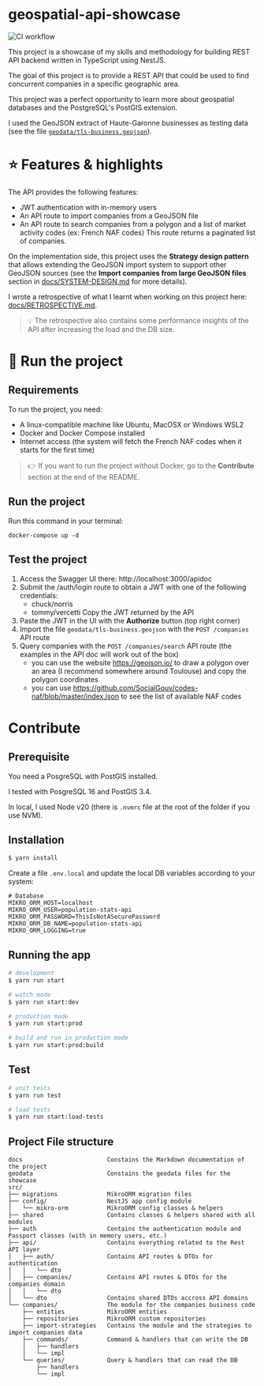 geospatial-api-showcase
=========================
![CI workflow](https://github.com/SylvainMarty/geospatial-api-showcase/actions/workflows/ci.yml/badge.svg)

This project is a showcase of my skills and methodology for building REST API backend written in TypeScript using NestJS.

The goal of this project is to provide a REST API that could be used to find concurrent companies in a specific geographic area.

This project was a perfect opportunity to learn more about geospatial databases and the PostgreSQL's PostGIS extension.

I used the GeoJSON extract of Haute-Garonne businesses as testing data (see the file [`geodata/tls-business.geojson`](geodata/tls-business.geojson)).

# ⭐ Features & highlights
The API provides the following features:
 - JWT authentication with in-memory users
 - An API route to import companies from a GeoJSON file
 - An API route to search companies from a polygon and a list of market activity codes (ex: French NAF codes)
   This route returns a paginated list of companies. 

On the implementation side, this project uses the **Strategy design pattern** that allows extending the GeoJSON import system to support other GeoJSON sources (see the **Import companies from large GeoJSON files** section in [docs/SYSTEM-DESIGN.md](docs/SYSTEM-DESIGN.md) for more details).

I wrote a retrospective of what I learnt when working on this project here: [docs/RETROSPECTIVE.md](docs/RETROSPECTIVE.md).

> 💡 The retrospective also contains some performance insights of the API after increasing the load and the DB size.

# 🚀 Run the project
## Requirements
To run the project, you need:
 - A linux-compatible machine like Ubuntu, MacOSX or Windows WSL2
 - Docker and Docker Compose installed
 - Internet access (the system will fetch the French NAF codes when it starts for the first time)

> 👉 If you want to run the project without Docker, go to the **Contribute** section at the end of the README.

## Run the project
Run this command in your terminal:
```
docker-compose up -d
```

## Test the project
1. Access the Swagger UI there: http://localhost:3000/apidoc
2. Submit the /auth/login route to obtain a JWT with one of the following credentials:
   - chuck/norris
   - tommy/vercetti
   Copy the JWT returned by the API
3. Paste the JWT in the UI with the **Authorize** button (top right corner)
4. Import the file `geodata/tls-business.geojson` with the `POST /companies` API route
5. Query companies with the `POST /companies/search` API route (the examples in the API doc will work out of the box)
   - you can use the website https://geojson.io/ to draw a polygon over an area (I recommend somewhere around Toulouse) and copy the polygon coordinates
   - you can use https://github.com/SocialGouv/codes-naf/blob/master/index.json to see the list of available NAF codes

# Contribute
## Prerequisite
You need a PosgreSQL with PostGIS installed.

I tested with PosgreSQL 16 and PostGIS 3.4.

In local, I used Node v20 (there is `.nvmrc` file at the root of the folder if you use NVM).

## Installation
```bash
$ yarn install
```

Create a file `.env.local` and update the local DB variables according to your system:
```
# Database
MIKRO_ORM_HOST=localhost
MIKRO_ORM_USER=population-stats-api
MIKRO_ORM_PASSWORD=ThisIsNotASecurePassword
MIKRO_ORM_DB_NAME=population-stats-api
MIKRO_ORM_LOGGING=true
```

## Running the app

```bash
# development
$ yarn run start

# watch mode
$ yarn run start:dev

# production mode
$ yarn run start:prod

# build and run in production mode
$ yarn run start:prod:build
```

## Test

```bash
# unit tests
$ yarn run test

# load tests
$ yarn run start:load-tests
```

## Project File structure
```
docs                        Constains the Markdown documentation of the project
geodata                     Constains the geodata files for the showcase
src/
├── migrations              MikroORM migration files
├── config/                 NestJS app config module
│   └── mikro-orm           MikroORM config classes & helpers
├── shared                  Contains classes & helpers shared with all modules
├── auth                    Contains the authentication module and Passport classes (with in memory users, etc.) 
├── api/                    Contains everything related to the Rest API layer
│   ├── auth/               Contains API routes & DTOs for authentication
│   │   └── dto
│   ├── companies/          Contains API routes & DTOs for the companies domain
│   │   └── dto
│   └── dto                 Contains shared DTOs accross API domains
└── companies/              The module for the companies business code
    ├── entities            MikroORM entities
    ├── repositories        MikroORM custom repositories
    ├── import-strategies   Contains the module and the strategies to import companies data
    ├── commands/           Command & handlers that can write the DB
    │   ├── handlers
    │   └── impl
    └── queries/            Query & handlers that can read the DB
        ├── handlers
        └── impl
```
